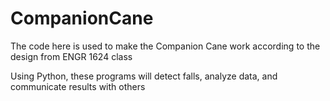 # CompanionCane

The code here is used to make the Companion Cane work according to the design from ENGR 1624 class

Using Python, these programs will detect falls, analyze data, and communicate results with others
